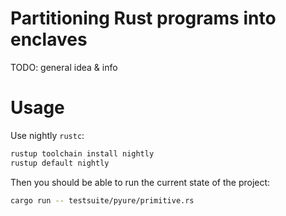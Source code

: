 # Partitioning Rust programs into enclaves

TODO: general idea & info

# Usage

Use nightly `rustc`:
```sh
rustup toolchain install nightly
rustup default nightly
```

Then you should be able to run the current state of the project:
```sh
cargo run -- testsuite/pyure/primitive.rs
``````
